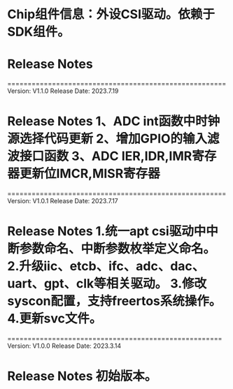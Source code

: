 # Chip组件信息：外设CSI驱动。依赖于SDK组件。

# Release Notes

======================================================
Version: V1.1.0
Release Date: 2023.7.19

Release Notes
1、ADC int函数中时钟源选择代码更新
2、增加GPIO的输入滤波接口函数
3、ADC IER,IDR,IMR寄存器更新位IMCR,MISR寄存器
======================================================


======================================================
Version: V1.0.1
Release Date: 2023.7.17

Release Notes
1.统一apt csi驱动中中断参数命名、中断参数枚举定义命名。
2.升级iic、etcb、ifc、adc、dac、uart、gpt、clk等相关驱动。
3.修改syscon配置，支持freertos系统操作。
4.更新svc文件。
======================================================


=====================================================
Version: V1.0.0
Release Date: 2023.3.14

Release Notes
初始版本。
======================================================







